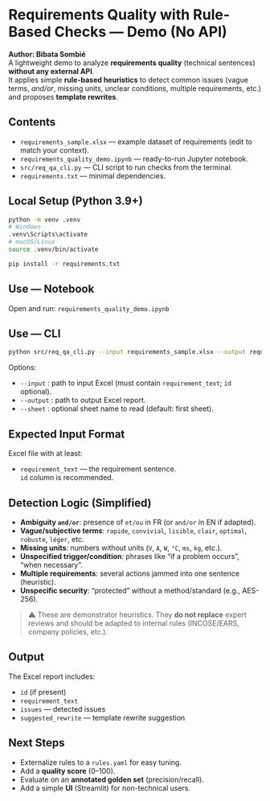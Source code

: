 # Requirements Quality with Rule-Based Checks — Demo (No API)

**Author: Bibata Sombié**  
A lightweight demo to analyze **requirements quality** (technical sentences) **without any external API**.  
It applies simple **rule-based heuristics** to detect common issues (vague terms, *and/or*, missing units, unclear conditions, multiple requirements, etc.) and proposes **template rewrites**.

## Contents
- `requirements_sample.xlsx` — example dataset of requirements (edit to match your context).
- `requirements_quality_demo.ipynb` — ready-to-run Jupyter notebook.
- `src/req_qa_cli.py` — CLI script to run checks from the terminal.
- `requirements.txt` — minimal dependencies.

## Local Setup (Python 3.9+)
```bash
python -m venv .venv
# Windows
.venv\Scripts\activate
# macOS/Linux
source .venv/bin/activate

pip install -r requirements.txt
```

## Use — Notebook
Open and run: `requirements_quality_demo.ipynb`

## Use — CLI
```bash
python src/req_qa_cli.py --input requirements_sample.xlsx --output requirements_report.xlsx
```
Options:
- `--input` : path to input Excel (must contain `requirement_text`; `id` optional).
- `--output` : path to output Excel report.
- `--sheet` : optional sheet name to read (default: first sheet).

## Expected Input Format
Excel file with at least:
- `requirement_text` — the requirement sentence.  
`id` column is recommended.

## Detection Logic (Simplified)
- **Ambiguity `and/or`**: presence of `et/ou` in FR (or `and/or` in EN if adapted).
- **Vague/subjective terms**: `rapide`, `convivial`, `lisible`, `clair`, `optimal`, `robuste`, `léger`, etc.
- **Missing units**: numbers without units (`V`, `A`, `W`, `°C`, `ms`, `kg`, etc.).
- **Unspecified trigger/condition**: phrases like “if a problem occurs”, “when necessary”.
- **Multiple requirements**: several actions jammed into one sentence (heuristic).
- **Unspecific security**: “protected” without a method/standard (e.g., AES-256).

> ⚠️ These are demonstrator heuristics. They **do not replace** expert reviews and should be adapted to internal rules (INCOSE/EARS, company policies, etc.).

## Output
The Excel report includes:
- `id` (if present)
- `requirement_text`
- `issues` — detected issues
- `suggested_rewrite` — template rewrite suggestion

## Next Steps
- Externalize rules to a `rules.yaml` for easy tuning.
- Add a **quality score** (0–100).
- Evaluate on an **annotated golden set** (precision/recall).
- Add a simple **UI** (Streamlit) for non-technical users.